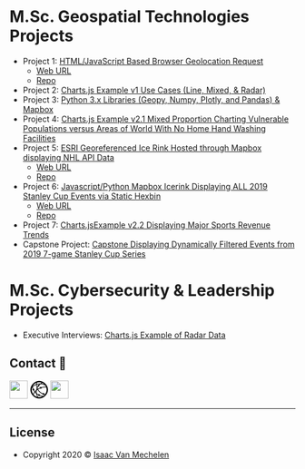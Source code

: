 # M.Sc. Geospatial Technologies Projects

- Project 1: <a href="https://geospatial.is/single-project1.html" target="_blank"/> HTML/JavaScript Based Browser Geolocation Request</a>
  - <a href="https://webapp.geospatial.is" target="_blank"/> Web URL</a>
  - <a href="https://github.com/vanmeciv/webapp" target="_blank"/> Repo </a>
- Project 2: <a href="https://geospatial.is/single-project2.html" target="_blank"/> Charts.js Example v1 Use Cases (Line, Mixed, & Radar) </a>
- Project 3: <a href="https://geospatial.is/single-project3.html" target="_blank"/> Python 3.x Libraries (Geopy, Numpy, Plotly, and Pandas) & Mapbox </a>
- Project 4: <a href="https://geospatial.is/single-project4.html" target="_blank"/> Charts.js Example v2.1 Mixed Proportion Charting Vulnerable Populations versus Areas of World With No Home Hand Washing Facilities</a>
- Project 5: <a href="https://geospatial.is/single-project5.html" target="_blank"/> ESRI Georeferenced Ice Rink Hosted through Mapbox displaying NHL API Data</a>
  - <a href="https://hockeyrink.geospatial.is/dynamic/" target="_blank"/> Web URL</a>
  - <a href="https://github.com/vanmeciv/icerinks" target="_blank"/> Repo </a>
- Project 6: <a href="https://geospatial.is/single-project6.html" target="_blank"/> Javascript/Python Mapbox Icerink Displaying ALL 2019 Stanley Cup Events via Static Hexbin</a>
  - <a href="https://hockeyrink.geospatial.is/hexbin/" target="_blank"/> Web URL</a>
  - <a href="https://github.com/vanmeciv/icerinks/tree/master/hexbin" target="_blank"/> Repo </a>
- Project 7: <a href="https://geospatial.is/single-project7.html" target="_blank"/> Charts.jsExample v2.2 Displaying Major Sports Revenue Trends</a>
- Capstone Project: <a href="https://geospatial.is/single-project8.html" target="_blank"/> Capstone Displaying Dynamically Filtered Events from 2019 7-game Stanley Cup Series</a>

# M.Sc. Cybersecurity & Leadership Projects

- Executive Interviews: <a href="https://charts.geospatial.is/" target="_blank"/> Charts.js Example of Radar Data</a>

## Contact :speech_balloon:

<a href="https://www.linkedin.com/in/isaac-vanmechelen/" target="_blank" title="My LinkedIn Profile"><img height="32" width="32" src="https://cdn.jsdelivr.net/npm/simple-icons@v3/icons/linkedin.svg" /></a>
<a href="https://geospatial.is" target="_blank" title="My Website"><img height="32" width="32" src="https://raw.githubusercontent.com/vanmeciv/Portfolio/master/img/favicon/favicon-32x32.png" /></a>
<a href="https://geospatial.is/Resume_Van%20Mechelen_uw.pdf" target="_blank" title="My Resume"><img height="32" width="32" src="http://simpleicons.org/icons/adobeacrobatreader.svg" /></a>

---

## License

- Copyright 2020 © <a href="https://geospatial.is" target="_blank">Isaac Van Mechelen</a>
